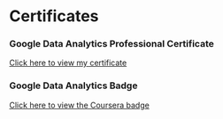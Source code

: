 # Certificates
### Google Data Analytics Professional Certificate
[Click here to view my certificate](https://github.com/ainur-kakimova/Certificates/blob/main/coursera-certificate.pdf?raw=true)

### Google Data Analytics Badge

[Click here to view the Coursera badge](https://github.com/ainur-kakimova/Certificates/blob/main/GoogleDataAnalyticsProfessionalCertificatev2_Badge20250804-31-opclkr.pdf?raw=true)
